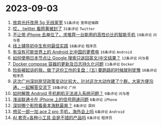 # 2023-09-03

1. [放弃光纤改用 5g 无线家宽](https://www.v2ex.com/t/970460) `51条评论` `宽带症候群`
1. [哎， twitter 看网黄被封了](https://www.v2ex.com/t/970467) `31条评论` `Twitter`
1. [不让带 iPhone 去单位了，求推荐一台能用的高性价比的智能手机](https://www.v2ex.com/t/970495) `19条评论` `问与答`
1. [线上辅导初中生有何最佳实践](https://www.v2ex.com/t/970470) `18条评论` `程序员`
1. [有没有可能世界上的 Android 比中国的更费电](https://www.v2ex.com/t/970505) `16条评论` `Android`
1. [如何使用日本节点让 Google 搜索只返回英文/中文结果？](https://www.v2ex.com/t/970489) `12条评论` `问与答`
1. [Docker compose 容器的更新及日志持久化问题](https://www.v2ex.com/t/970468) `11条评论` `Docker`
1. [险些被起诉的我，做了这份工作的复盘：[五] 要跑路的时候就别犹豫](https://www.v2ex.com/t/970464) `10条评论` `程序员`
1. [这次广州深圳房贷政策变动比较大，针对这次大动作建了个群，大家方便沟通，一起解答交流下](https://www.v2ex.com/t/970463) `10条评论` `广州`
1. [如何解救 Android 手机刷机无法进入系统问题？](https://www.v2ex.com/t/970462) `9条评论` `问与答`
1. [浅谈联通卡在 iPhone 上的信号网速问题](https://www.v2ex.com/t/970490) `8条评论` `iPhone`
1. [深圳哪个影院看奥本海默最爽？](https://www.v2ex.com/t/970482) `8条评论` `深圳`
1. [想买一部一加 ace 2 pro 手机，海外会上吗](https://www.v2ex.com/t/970488) `6条评论` `Android`
1. [AI 套壳+各种小工具 会是不错的产品吗](https://www.v2ex.com/t/970465) `6条评论` `程序员`
